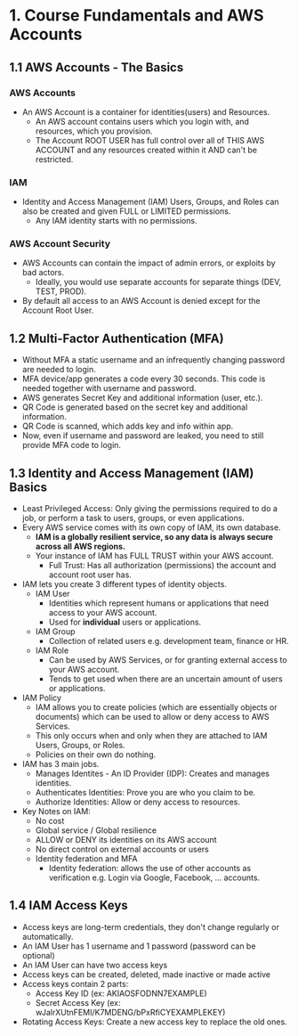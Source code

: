 # 1. Course Fundamentals and AWS Accounts

## 1.1 AWS Accounts - The Basics
### AWS Accounts
- An AWS Account is a container for identities(users) and Resources.
    - An AWS account contains users which you login with, and resources, which you provision.
    - The Account ROOT USER has full control over all of THIS AWS ACCOUNT and any resources created within it AND can't be restricted.
### IAM
- Identity and Access Management (IAM) Users, Groups, and Roles can also be created and given FULL or LIMITED permissions.
    - Any IAM identity starts with no permissions.
### AWS Account Security
- AWS Accounts can contain the impact of admin errors, or exploits by bad actors.
    - Ideally, you would use separate accounts for separate things (DEV, TEST, PROD).
- By default all access to an AWS Account is denied except for the Account Root User.

## 1.2 Multi-Factor Authentication (MFA)
- Without MFA a static username and an infrequently changing password are needed to login.
- MFA device/app generates a code every 30 seconds. This code is needed together with username and password.
- AWS generates Secret Key and additional information (user, etc.).
- QR Code is generated based on the secret key and additional information.
- QR Code is scanned, which adds key and info within app.
- Now, even if username and password are leaked, you need to still provide MFA code to login.

## 1.3 Identity and Access Management (IAM) Basics
- Least Privileged Access: Only giving the permissions required to do a job, or perform a task to users, groups, or even applications.
- Every AWS service comes with its own copy of IAM, its own database.
    - **IAM is a globally resilient service, so any data is always secure across all AWS regions.**
    - Your instance of IAM has FULL TRUST within your AWS account.
        - Full Trust: Has all authorization (permissions) the account and account root user has.
- IAM lets you create 3 different types of identity objects.
    - IAM User
        - Identities which represent humans or applications that need access to your AWS account.
        - Used for **individual** users or applications.
    - IAM Group
        - Collection of related users e.g. development team, finance or HR.
    - IAM Role
        - Can be used by AWS Services, or for granting external access to your AWS account.
        - Tends to get used when there are an uncertain amount of users or applications.
- IAM Policy
    - IAM allows you to create policies (which are essentially objects or documents) which can be used to allow or deny access to AWS Services.
    - This only occurs when and only when they are attached to IAM Users, Groups, or Roles.
    - Policies on their own do nothing.
- IAM has 3 main jobs.
    - Manages Identites - An ID Provider (IDP): Creates and manages identities.
    - Authenticates Identities: Prove you are who you claim to be.
    - Authorize Identities: Allow or deny access to resources.
- Key Notes on IAM:
    - No cost
    - Global service / Global resilience
    - ALLOW or DENY its identities on its AWS account
    - No direct control on external accounts or users
    - Identity federation and MFA
        - Identity federation: allows the use of other accounts as verification e.g. Login via Google, Facebook, ... accounts.

## 1.4 IAM Access Keys
- Access keys are long-term credentials, they don't change regularly or automatically.
- An IAM User has 1 username and 1 password (password can be optional)
- An IAM User can have two access keys
- Access keys can be created, deleted, made inactive or made active
- Access keys contain 2 parts:
    - Access Key ID (ex: AKIAOSFODNN7EXAMPLE)
    - Secret Access Key (ex: wJalrXUtnFEMI/K7MDENG/bPxRfiCYEXAMPLEKEY)
- Rotating Access Keys: Create a new access key to replace the old ones.